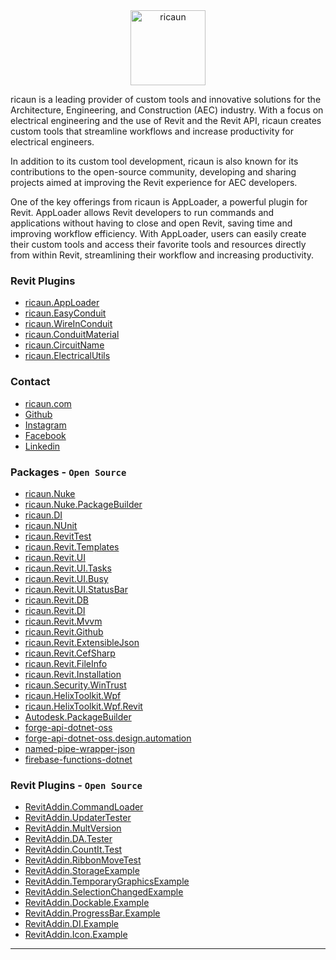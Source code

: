 <div align="center">
  <picture>
    <source media="(prefers-color-scheme: dark)" srcset="https://ricaun.com/img/bw/ricaun-white.png">
    <source media="(prefers-color-scheme: light)" srcset="https://ricaun.com/img/bw/ricaun-black.png">
    <img alt="ricaun" src="https://ricaun.com/img/bw/ricaun-black.png" height="120">
  </picture>
</div>

ricaun is a leading provider of custom tools and innovative solutions for the Architecture, Engineering, and Construction (AEC) industry. With a focus on electrical engineering and the use of Revit and the Revit API, ricaun creates custom tools that streamline workflows and increase productivity for electrical engineers.

In addition to its custom tool development, ricaun is also known for its contributions to the open-source community, developing and sharing projects aimed at improving the Revit experience for AEC developers.

One of the key offerings from ricaun is AppLoader, a powerful plugin for Revit. AppLoader allows Revit developers to run commands and applications without having to close and open Revit, saving time and improving workflow efficiency. With AppLoader, users can easily create their custom tools and access their favorite tools and resources directly from within Revit, streamlining their workflow and increasing productivity.

### Revit Plugins

* [ricaun.AppLoader](https://ricaun.com/AppLoader)
* [ricaun.EasyConduit](https://ricaun.com/EasyConduit)
* [ricaun.WireInConduit](https://ricaun.com/WireInConduit)
* [ricaun.ConduitMaterial](https://ricaun.com/ConduitMaterial)
* [ricaun.CircuitName](https://ricaun.com/CircuitName)
* [ricaun.ElectricalUtils](https://ricaun.com/ElectricalUtils)

### Contact

* [ricaun.com](https://ricaun.com)
* [Github](https://ricaun.com/github)
* [Instagram](https://ricaun.com/instagram)
* [Facebook](https://ricaun.com/facebook)
* [Linkedin](https://ricaun.com/linkedin)

### Packages - `Open Source`

* [ricaun.Nuke](https://github.com/ricaun-io/ricaun.Nuke)
* [ricaun.Nuke.PackageBuilder](https://github.com/ricaun-io/ricaun.Nuke.PackageBuilder)
* [ricaun.DI](https://github.com/ricaun-io/ricaun.DI)
* [ricaun.NUnit](https://github.com/ricaun-io/ricaun.NUnit)
* [ricaun.RevitTest](https://github.com/ricaun-io/ricaun.RevitTest)
* [ricaun.Revit.Templates](https://github.com/ricaun-io/ricaun.Revit.Templates)
* [ricaun.Revit.UI](https://github.com/ricaun-io/ricaun.Revit.UI)
* [ricaun.Revit.UI.Tasks](https://github.com/ricaun-io/ricaun.Revit.UI.Tasks)
* [ricaun.Revit.UI.Busy](https://github.com/ricaun-io/ricaun.Revit.UI.Busy)
* [ricaun.Revit.UI.StatusBar](https://github.com/ricaun-io/ricaun.Revit.UI.StatusBar)
* [ricaun.Revit.DB](https://github.com/ricaun-io/ricaun.Revit.DB)
* [ricaun.Revit.DI](https://github.com/ricaun-io/ricaun.Revit.DI)
* [ricaun.Revit.Mvvm](https://github.com/ricaun-io/ricaun.Revit.Mvvm)
* [ricaun.Revit.Github](https://github.com/ricaun-io/ricaun.Revit.Github)
* [ricaun.Revit.ExtensibleJson](https://github.com/ricaun-io/ricaun.Revit.ExtensibleJson)
* [ricaun.Revit.CefSharp](https://github.com/ricaun-io/ricaun.Revit.CefSharp)
* [ricaun.Revit.FileInfo](https://github.com/ricaun-io/ricaun.Revit.FileInfo)
* [ricaun.Revit.Installation](https://github.com/ricaun-io/ricaun.Revit.Installation)
* [ricaun.Security.WinTrust](https://github.com/ricaun-io/ricaun.Security.WinTrust)
* [ricaun.HelixToolkit.Wpf](https://github.com/ricaun-io/ricaun.HelixToolkit.Wpf)
* [ricaun.HelixToolkit.Wpf.Revit](https://github.com/ricaun-io/ricaun.HelixToolkit.Wpf.Revit)
* [Autodesk.PackageBuilder](https://github.com/ricaun-io/Autodesk.PackageBuilder)
* [forge-api-dotnet-oss](https://github.com/ricaun-io/forge-api-dotnet-oss)
* [forge-api-dotnet-oss.design.automation](https://github.com/ricaun-io/forge-api-dotnet-oss.design.automation)
* [named-pipe-wrapper-json](https://github.com/ricaun-io/named-pipe-wrapper-json)
* [firebase-functions-dotnet](https://github.com/ricaun-io/firebase-functions-dotnet)

### Revit Plugins - `Open Source`

* [RevitAddin.CommandLoader](https://github.com/ricaun-io/RevitAddin.CommandLoader)
* [RevitAddin.UpdaterTester](https://github.com/ricaun-io/RevitAddin.UpdaterTester)
* [RevitAddin.MultVersion](https://github.com/ricaun-io/RevitAddin.MultVersion)
* [RevitAddin.DA.Tester](https://github.com/ricaun-io/RevitAddin.DA.Tester)
* [RevitAddin.CountIt.Test](https://github.com/ricaun-io/RevitAddin.CountIt.Test)
* [RevitAddin.RibbonMoveTest](https://github.com/ricaun-io/RevitAddin.RibbonMoveTest)
* [RevitAddin.StorageExample](https://github.com/ricaun-io/RevitAddin.StorageExample)
* [RevitAddin.TemporaryGraphicsExample](https://github.com/ricaun-io/RevitAddin.TemporaryGraphicsExample)
* [RevitAddin.SelectionChangedExample](https://github.com/ricaun-io/RevitAddin.SelectionChangedExample)
* [RevitAddin.Dockable.Example](https://github.com/ricaun-io/RevitAddin.Dockable.Example)
* [RevitAddin.ProgressBar.Example](https://github.com/ricaun-io/RevitAddin.ProgressBar.Example)
* [RevitAddin.DI.Example](https://github.com/ricaun-io/RevitAddin.DI.Example)
* [RevitAddin.Icon.Example](https://github.com/ricaun-io/RevitAddin.Icon.Example)

---

<!--

**Here are some ideas to get you started:**

🙋‍♀️ A short introduction - what is your organization all about?
🌈 Contribution guidelines - how can the community get involved?
👩‍💻 Useful resources - where can the community find your docs? Is there anything else the community should know?
🍿 Fun facts - what does your team eat for breakfast?
🧙 Remember, you can do mighty things with the power of [Markdown](https://docs.github.com/github/writing-on-github/getting-started-with-writing-and-formatting-on-github/basic-writing-and-formatting-syntax)
-->
